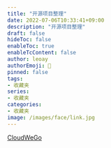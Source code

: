 ```yaml
---
title: "开源项目整理"
date: 2022-07-06T10:33:41+09:00
description: "开源项目整理"
draft: false
hideToc: false
enableToc: true
enableTcContent: false
author: leoay
authorEmoji: 🎅
pinned: false
tags:
- 收藏夹
series:
- 收藏夹
categories:
- 收藏夹
image: /images/face/link.jpg
---
```


[CloudWeGo](https://www.cloudwego.io/zh/)